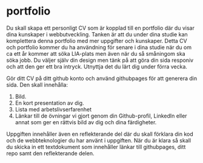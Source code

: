 # portfolio
Du skall skapa ett personligt CV som är kopplad till en portfolio där du visar dina kunskaper i webbutveckling. Tanken är att du under dina studie kan komplettera denna portfolio med mer uppgifter och kunskaper. Detta CV och portfolio kommer du ha användning för senare i dina studie när du om ca ett år kommer att söka LIA-plats men även när du så småningom ska söka jobb. Du väljer själv din design men tänk på att göra din sida responiv och att den ger ett bra intryck. Utnyttja det du lärt dig under förra vecka. 

Gör ditt CV på ditt github konto och använd githubpages för att generera din sida.
Den skall innehålla:

1. Bild.
2. En kort presentation av dig.
3. Lista med arbetslivserfarenhet
4. Länkar till de övningar vi gjort genom din Github-profil, LinkedIn eller annat som ger en rättvis bild av dig och dina färdigheter. 

Uppgiften innehåller även en reflekterande del där du skall förklara din kod och de webbteknologier du har använt i uppgiften. 
När du är klara så skall du skicka in ett textdokument som innehåller länkar till githubpages, ditt repo samt den reflekterande delen. 
